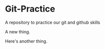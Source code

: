 # Git-Practice
A repository to practice our git and github skills

A new thing.

Here's another thing.
